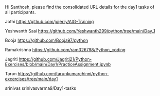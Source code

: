 Hi Santhosh, please find the consolidated URL details for the day1 tasks of all participants.
 
Jothi			        https://github.com/jojerry/AIG-Training

Yeshwanth Saai		https://github.com/Yeshwanth299/python/tree/main/Day_1

Booja			        https://github.com/Booja97/python

Ramakrishna		   https://github.com/ram326798/Python_coding

Jagriti			      https://github.com/Jagriti21/Python-Exercises/blob/main/Day1/PracticeAssignment.ipynb

Tarun			        https://github.com/tarunkumarchinni/python-excercises/tree/main/day1

srinivas       srinivasvarma9/Day1-tasks




